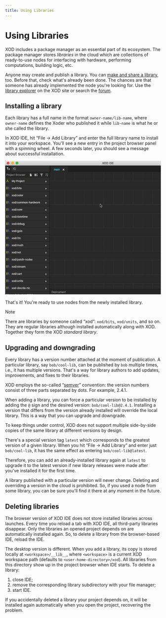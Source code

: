 ```yaml
---
title: Using Libraries
---
```


# Using Libraries

XOD includes a package manager as an essential part of its ecosystem. The
package manager stores _libraries_ in the cloud which are collections of
ready-to-use nodes for interfacing with hardware, performing computations,
building logic, etc.

Anyone may create and publish a library. You can
[make and share a library](../creating-libraries/), too. Before that, check
what's already been done. The chances are that someone has already implemented
the node you're looking for. Use the [library explorer](/libs/) on the XOD site
or search the [forum](https://forum.xod.io).

## Installing a library

Each library has a full name in the format `owner-name/lib-name`, where
`owner-name` defines the Xoder who published it while `lib-name` is what he or
she called the library.

In XOD IDE, hit “File → Add Library” and enter the full library name to install
it into your workspace. You'll see a new entry in the project browser panel with
a spinning wheel. A few seconds later, you should see a message about successful
installation.

![Screencast](./screencast.gif)

That's it! You're ready to use nodes from the newly installed library.

<div class="ui segment note">
<span class="ui ribbon label">Note</span>

There are libraries by someone called “xod”: `xod/bits`, `xod/units`, and so on.
They are regular libraries although installed automatically along with XOD.
Together they form the XOD _standard library_.

</div>

## Upgrading and downgrading

Every library has a version number attached at the moment of publication. A
particular library, say `bob/cool-lib`, can be published by `bob` multiple
times, i.e., it has multiple versions. That's a way for library authors to add
updates, improvements, and fixes to their libraries.

XOD employs the so-called “[semver](https://semver.org/)” convention: the
version numbers consist of three parts separated by dots. For example, 2.4.1.

When adding a library, you can force a particular version to be installed by
adding the `@` sign and the desired version: `bob/cool-lib@2.4.1`. Installing a
version that differs from the version already installed will override the local
library. This is a way that you can upgrade and downgrade.

To keep things under control, XOD does not support multiple side-by-side copies
of the same library at different versions by design.

There's a special version tag `latest` which corresponds to the greatest version
of a given library. When you hit “File → Add Library” and enter just
`bob/cool-lib`, it has the same effect as entering `bob/cool-lib@latest`.

Therefore, you can add an already-installed library again at `latest` to upgrade
it to the latest version if new library releases were made after you've
installed it for the first time.

A library published with a particular version will never change. Deleting and
overriding a version in the cloud is prohibited. So, if you used a node from
some library, you can be sure you'll find it there at any moment in the future.

## Deleting libraries

The browser version of XOD IDE does not store installed libraries across
launches. Every time you reload a tab with XOD IDE, all third-party libraries
disappear. Only the libraries an opened project depends on are automatically
installed again. So, to delete a library from the browser-based IDE, reload the
IDE.

The desktop version is different. When you add a library, its copy is stored
locally at `<workspace>/__lib__`, where `<workspace>` is a current XOD workspace
path (defaults to `<user-home-directory>/xod`). All libraries from this
directory show up in the project browser when IDE starts. To delete a library:

1.  close IDE;
2.  remove the corresponding library subdirectory with your file manager;
3.  start IDE.

If you accidentally deleted a library your project depends on, it will be
installed again automatically when you open the project, recovering the problem.
